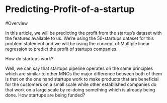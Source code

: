 # Predicting-Profit-of-a-startup

#Overview

In this article, we will be predicting the profit from the startup’s dataset with the features available to us. We’re using the 50-startups dataset for this problem statement and we will be using the concept of Multiple linear regression to predict the profit of startups companies.

How do startups work?

Well, we can say that startups pipeline operates on the same principles which are similar to other MNCs the major difference between both of them is that on the one hand startups work to make products that are beneficial for the customers on a small scale while other established companies do that work on a large scale by re-doing something which is already being done.
How startups are being funded?
